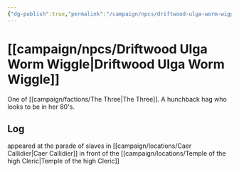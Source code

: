 ```yaml
---
{"dg-publish":true,"permalink":"/campaign/npcs/driftwood-ulga-worm-wiggle/","tags":["character","npc"]}
---
```


# [[campaign/npcs/Driftwood Ulga Worm Wiggle\|Driftwood Ulga Worm Wiggle]]
One of [[campaign/factions/The Three\|The Three]]. A hunchback hag who looks to be in her 80's.
## Log
appeared at the parade of slaves in [[campaign/locations/Caer Callidier\|Caer Callidier]] in front of the [[campaign/locations/Temple of the high Cleric\|Temple of the high Cleric]]
